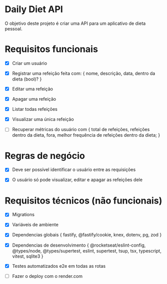 # Daily Diet API
O objetivo deste projeto é criar uma API para um aplicativo de dieta pessoal.  

# Requisitos funcionais

  - [x] Criar um usuário
  - [x] Registrar uma refeição feita com:
        { 
          nome,
          descrição,
          data,
          dentro da dieta (bool)? 
        }
  - [x] Editar uma refeição
  - [x] Apagar uma refeição
  - [x] Listar todas refeições
  - [x] Visualizar uma única refeição
  - [ ] Recuperar métricas do usuário com {
          total de refeições,
          refeições dentro da dieta,
          fora,
          melhor frequência de refeições dentro da dieta;
        }


# Regras de negócio

  - [x] Deve ser possível identificar o usuário entre as requisições
  - [x] O usuário só pode visualizar, editar e apagar as refeições dele 




# Requisitos técnicos (não funcionais)

  - [x] Migrations
  - [x] Variáveis de ambiente
  - [x] Dependencias globais {
        fastify, @fastify/cookie,
        knex,
        dotenv,
        pg,
        zod
      } 
  - [x] Dependencias de desenvolvimento {
        @rocketseat/eslint-config,
        @types/node,
        @types/supertest,
        eslint,
        supertest,
        tsup,
        tsx,
        typescript,
        vitest,
        sqlite3
      }
  - [x] Testes automatizados e2e em todas as rotas
  - [ ] Fazer o deploy com o render.com
      
      